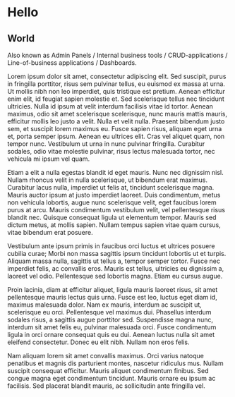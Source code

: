 ﻿# Hello

## World

<Callout Icon="Info">
Also known as Admin Panels / Internal business tools / CRUD-applications / Line-of-business applications / Dashboards.
</Callout>


Lorem ipsum dolor sit amet, consectetur adipiscing elit. Sed suscipit, purus in fringilla porttitor, risus sem pulvinar tellus, eu euismod ex massa at urna. Ut mollis nibh non leo imperdiet, quis tristique est pretium. Aenean efficitur enim elit, id feugiat sapien molestie et. Sed scelerisque tellus nec tincidunt ultricies. Nulla id ipsum at velit interdum facilisis vitae id tortor. Aenean maximus, odio sit amet scelerisque scelerisque, nunc mauris mattis mauris, efficitur mollis leo justo a velit. Nulla et velit nulla. Praesent bibendum justo sem, et suscipit lorem maximus eu. Fusce sapien risus, aliquam eget urna et, porta semper ipsum. Aenean eu ultrices elit. Cras vel aliquet quam, non tempor nunc. Vestibulum ut urna in nunc pulvinar fringilla. Curabitur sodales, odio vitae molestie pulvinar, risus lectus malesuada tortor, nec vehicula mi ipsum vel quam.

Etiam a elit a nulla egestas blandit id eget mauris. Nunc nec dignissim nisl. Nullam rhoncus velit in nulla scelerisque, ut bibendum erat maximus. Curabitur lacus nulla, imperdiet ut felis at, tincidunt scelerisque magna. Mauris auctor ipsum at justo imperdiet laoreet. Duis condimentum, metus non vehicula lobortis, augue nunc scelerisque velit, eget faucibus lorem purus at arcu. Mauris condimentum vestibulum velit, vel pellentesque risus blandit nec. Quisque consequat ligula ut elementum tempor. Mauris sed dictum metus, at mollis sapien. Nullam tempus sapien vitae quam cursus, vitae bibendum erat posuere.

Vestibulum ante ipsum primis in faucibus orci luctus et ultrices posuere cubilia curae; Morbi non massa sagittis ipsum tincidunt lobortis ut et turpis. Aliquam massa nulla, sagittis ut tellus a, tempor semper tortor. Fusce nec imperdiet felis, ac convallis eros. Mauris est tellus, ultricies eu dignissim a, laoreet vel odio. Pellentesque sed lobortis magna. Etiam eu cursus augue.

Proin lacinia, diam at efficitur aliquet, ligula mauris laoreet risus, sit amet pellentesque mauris lectus quis urna. Fusce est leo, luctus eget diam id, maximus malesuada dolor. Nam ex mauris, interdum ac suscipit ut, scelerisque eu orci. Pellentesque vel maximus dui. Phasellus interdum sodales risus, a sagittis augue porttitor sed. Suspendisse magna nunc, interdum sit amet felis eu, pulvinar malesuada orci. Fusce condimentum ligula in orci ornare consequat quis eu dui. Aenean luctus nulla sit amet eleifend consectetur. Donec eu elit nibh. Nullam non eros felis.

Nam aliquam lorem sit amet convallis maximus. Orci varius natoque penatibus et magnis dis parturient montes, nascetur ridiculus mus. Nullam suscipit consequat efficitur. Mauris aliquet condimentum finibus. Sed congue magna eget condimentum tincidunt. Mauris ornare eu ipsum ac facilisis. Sed placerat blandit mauris, ac sollicitudin ante fringilla vel.